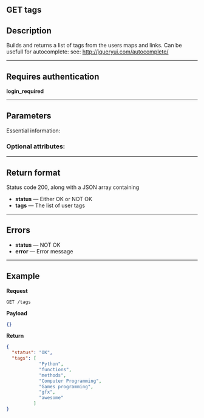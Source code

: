 

## GET tags

## Description
Builds and returns a list of tags from the users maps and links. 
Can be usefull for autocomplete: see: http://jqueryui.com/autocomplete/

***

## Requires authentication
**login_required**

***

## Parameters
Essential information:

### Optional attributes:

***

## Return format
Status code 200, along with a JSON array containing 
- **status** — Either OK or NOT OK
- **tags** — The list of user tags
***

## Errors
- **status** — NOT OK
- **error** — Error message

***

## Example
**Request**

    GET /tags

**Payload**
``` json
{}
```


**Return**
``` json
{
  "status": "OK",
  "tags": [
            "Python",
            "functions",
            "methods",
            "Computer Programming",
            "Games programming",
            "gfx",
            "awesome"
          ]
}
```
